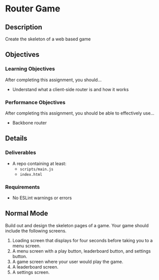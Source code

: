 # Router Game

## Description

Create the skeleton of a web based game


## Objectives

### Learning Objectives

After completing this assignment, you should…

* Understand what a client-side router is and how it works


### Performance Objectives

After completing this assignment, you should be able to effectively use…

* Backbone router


## Details

### Deliverables

* A repo containing at least:
  * `scripts/main.js`
  * `index.html`

### Requirements

* No ESLint warnings or errors


## Normal Mode

Build out and design the skeleton pages of a game. Your game should include the following screens.

1. Loading screen that displays for four seconds before taking you to a menu screen.
2. A menu screen with a play button, leaderboard button, and settings button.
3. A game screen where your user would play the game.
4. A leaderboard screen.
5. A settings screen.

